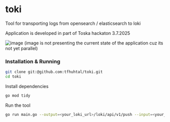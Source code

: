 # toki
Tool for transporting logs from opensearch / elasticsearch to loki

Application is developed in part of Toska hackaton 3.7.2025

![image](https://github.com/user-attachments/assets/994308fe-e381-4498-8782-8195179b428f)
(image is not presenting the current state of the application cuz its not yet parallel)

### Installation & Running

```bash
git clone git:@github.com:tfhuhtal/toki.git
cd toki
```
Install dependencies

```bash
go mod tidy
```
Run the tool

```bash
go run main.go --output=<your_loki_url>/loki/api/v1/push --input=<your_opensearch_url> --index=<your_opensearch_index>
```

